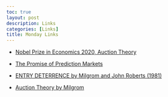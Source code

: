 ```yaml
---
toc: true
layout: post
description: Links
categories: [Links]
title: Monday Links
---
```



+ [Nobel Prize in Economics 2020, Auction Theory](https://www.nobelprize.org/uploads/2020/09/advanced-economicsciencesprize2020.pdf)

+ [The Promise of Prediction Markets](https://citeseerx.ist.psu.edu/viewdoc/download?doi=10.1.1.320.1811&rep=rep1&type=pdf)

+ [ENTRY DETERRENCE by Milgrom and John Roberts (1981)](https://apps.dtic.mil/sti/pdfs/ADA111668.pdf)



+ [Auction Theory by Milgrom](http://www.econ.ucla.edu/riley/271/Milgrom-Putting%20Auction%20Theory%20to%20Work.pdf)











